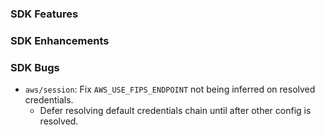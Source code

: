 ### SDK Features

### SDK Enhancements

### SDK Bugs

* `aws/session`: Fix `AWS_USE_FIPS_ENDPOINT` not being inferred on resolved credentials.
  * Defer resolving default credentials chain until after other config is resolved.
